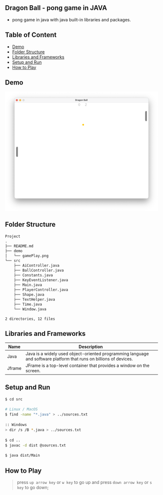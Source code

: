 ## Dragon Ball - pong game in JAVA

- pong game in java with java built-in libraries and packages.

## Table of Content


- [Demo](#demo)
- [Folder Structure](#folder-structure)
- [Libraries and Frameworks](#libraries-and-frameworks)
- [Setup and Run](#setup-and-run)
- [How to Play](#how-to-play)

## Demo

![DragonBall GamePlay](demo/gamePlay.png)

## Folder Structure

```
Project
.
├── README.md
├── demo
│   └── gamePlay.png
└── src
    ├── AiController.java
    ├── BallController.java
    ├── Constants.java
    ├── KeyEventListener.java
    ├── Main.java
    ├── PlayerController.java
    ├── Shape.java
    ├── TextHelper.java
    ├── Time.java
    └── Window.java

2 directories, 12 files
```

## Libraries and Frameworks

| Name   | Description                                                                                                        |
| ------ | ------------------------------------------------------------------------------------------------------------------ |
| Java   | Java is a widely used object-oriented programming language and software platform that runs on billions of devices. |
| Jframe | JFrame is a top-level container that provides a window on the screen.                                              |

## Setup and Run

```bash
$ cd src

# Linux / MacOS
$ find -name "*.java" > ../sources.txt

:: Windows
> dir /s /B *.java > ../sources.txt

$ cd ..
$ javac -d dist @sources.txt

$ java dist/Main
```

## How to Play

> press `up arrow key` or `w key` to go up and press `down arrow key` or `s key` to go down;
